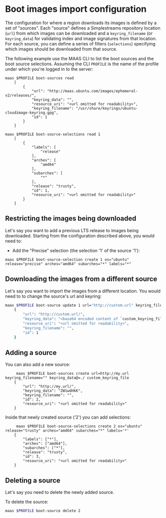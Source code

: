 # Boot images import configuration

The configuration for where a region downloads its images is defined by a set
of "sources". Each "source" defines a Simplestreams repository location (`url`)
from which images can be downloaded and a `keyring_filename` (or `keyring_data`)
for validating index and image signatures from that location. For each source,
you can define a series of filters (`selections`) specifying which images should
be downloaded from that source.

The following example use the MAAS CLI to list the boot sources and the boot
source selections. Assuming the CLI `PROFILE` is the name of the profile under
which you're logged in to the server:

```no-highlight
maas $PROFILE boot-sources read
    [
        {
            "url": "http://maas.ubuntu.com/images/ephemeral-v2/releases/",
            "keyring_data": "",
            "resource_uri": "<url omitted for readability>",
            "keyring_filename": "/usr/share/keyrings/ubuntu-cloudimage-keyring.gpg",
            "id": 1
        }
    ]

maas $PROFILE boot-source-selections read 1
    [
        {
            "labels": [
                "release"
            ],
            "arches": [
                "amd64"
            ],
            "subarches": [
                "*"
            ],
            "release": "trusty",
            "id": 1,
            "resource_uri": "<url omitted for readability>"
        }
    ]

```

## Restricting the images being downloaded

Let's say you want to add a previous LTS release to images being downloaded.
Starting from the configuration described above, you would need to:

-   Add the "Precise" selection (the selection '1' of the source '1'):

```no-highlight
maas $PROFILE boot-source-selection create 1 os="ubuntu" release="precise" arches="amd64" subarches="*" labels="*"
```

## Downloading the images from a different source


Let's say you want to import the images from a different location. You would
need to to change the source's url and keyring:

```bash
maas $PROFILE boot-source update 1 url="http://custom.url" keyring_filename="" keyring_data@=./custom_keyring_file
    {
        "url": "http://custom.url/",
        "keyring_data": "<base64 encoded content of `custom_keyring_file`>",
        "resource_uri": "<url omitted for readability>",
        "keyring_filename": "",
        "id": 1
    }
```

## Adding a source

You can also add a new source:

```no-highlight
     maas $PROFILE boot-sources create url=http://my.url keyring_filename="" keyring_data@=./ custom_keyring_file
    {
        "url": "http://my.url/",
        "keyring_data": "ZW1wdHkK",
        "keyring_filename": "",
        "id": 2,
        "resource_uri": "<url omitted for readability>"
    }
```

Inside that newly created source ('2') you can add selections:

```no-highlight
     maas $PROFILE boot-source-selections create 2 os="ubuntu" release="trusty" arches="amd64" subarches="*" labels='*'
    {
        "labels": ["*"],
        "arches": ["amd64"],
        "subarches": ["*"],
        "release": "trusty",
        "id": 3,
        "resource_uri": "<url omitted for readability>"
    }
```

## Deleting a source

Let's say you need to delete the newly added source.

To delete the source:

```bash
maas $PROFILE boot-source delete 2
```

